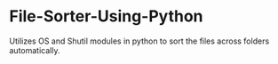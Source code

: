 # File-Sorter-Using-Python

Utilizes OS and Shutil modules in python to sort the files across folders automatically.
